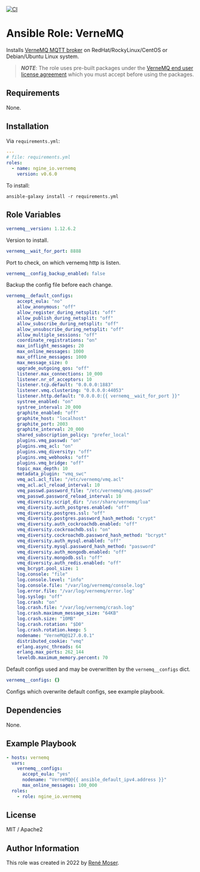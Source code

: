 [![CI](https://github.com/ngine-io/ansible-role-vernemq/actions/workflows/ci.yml/badge.svg)](https://github.com/ngine-io/ansible-role-vernemq/actions/workflows/ci.yml)

# Ansible Role: VerneMQ

Installs [VerneMQ MQTT broker](https://vernemq.com) on RedHat/RockyLinux/CentOS or Debian/Ubuntu Linux system.

> ***NOTE***: The role uses pre-built packages under the [VerneMQ end user license agreement](https://vernemq.com/end-user-license-agreement/) which you must accept before using the packages.

## Requirements

None.

## Installation

Via `requirements.yml`:

```yaml
---
# file: requirements.yml
roles:
  - name: ngine_io.vernemq
    version: v0.6.0
```

To install:

```
ansible-galaxy install -r requirements.yml
```

## Role Variables

```yaml
vernemq__version: 1.12.6.2
```
Version to install.

```yaml
vernemq__wait_for_port: 8888
```
Port to check, on which vernemq http is listen.

```yaml
vernemq__config_backup_enabled: false
```
Backup the config file before each change.

```yaml
vernemq__default_configs:
    accept_eula: "no"
    allow_anonymous: "off"
    allow_register_during_netsplit: "off"
    allow_publish_during_netsplit: "off"
    allow_subscribe_during_netsplit: "off"
    allow_unsubscribe_during_netsplit: "off"
    allow_multiple_sessions: "off"
    coordinate_registrations: "on"
    max_inflight_messages: 20
    max_online_messages: 1000
    max_offline_messages: 1000
    max_message_size: 0
    upgrade_outgoing_qos: "off"
    listener.max_connections: 10_000
    listener.nr_of_acceptors: 10
    listener.tcp.default: "0.0.0.0:1883"
    listener.vmq.clustering: "0.0.0.0:44053"
    listener.http.default: "0.0.0.0:{{ vernemq__wait_for_port }}"
    systree_enabled: "on"
    systree_interval: 20_000
    graphite_enabled: "off"
    graphite_host: "localhost"
    graphite_port: 2003
    graphite_interval: 20_000
    shared_subscription_policy: "prefer_local"
    plugins.vmq_passwd: "on"
    plugins.vmq_acl: "on"
    plugins.vmq_diversity: "off"
    plugins.vmq_webhooks: "off"
    plugins.vmq_bridge: "off"
    topic_max_depth: 10
    metadata_plugin: "vmq_swc"
    vmq_acl.acl_file: "/etc/vernemq/vmq.acl"
    vmq_acl.acl_reload_interval: 10
    vmq_passwd.password_file: "/etc/vernemq/vmq.passwd"
    vmq_passwd.password_reload_interval: 10
    vmq_diversity.script_dir: "/usr/share/vernemq/lua"
    vmq_diversity.auth_postgres.enabled: "off"
    vmq_diversity.postgres.ssl: "off"
    vmq_diversity.postgres.password_hash_method: "crypt"
    vmq_diversity.auth_cockroachdb.enabled: "off"
    vmq_diversity.cockroachdb.ssl: "on"
    vmq_diversity.cockroachdb.password_hash_method: "bcrypt"
    vmq_diversity.auth_mysql.enabled: "off"
    vmq_diversity.mysql.password_hash_method: "password"
    vmq_diversity.auth_mongodb.enabled: "off"
    vmq_diversity.mongodb.ssl: "off"
    vmq_diversity.auth_redis.enabled: "off"
    vmq_bcrypt.pool_size: 1
    log.console: "file"
    log.console.level: "info"
    log.console.file: "/var/log/vernemq/console.log"
    log.error.file: "/var/log/vernemq/error.log"
    log.syslog: "off"
    log.crash: "on"
    log.crash.file: "/var/log/vernemq/crash.log"
    log.crash.maximum_message_size: "64KB"
    log.crash.size: "10MB"
    log.crash.rotation: "$D0"
    log.crash.rotation.keep: 5
    nodename: "VerneMQ@127.0.0.1"
    distributed_cookie: "vmq"
    erlang.async_threads: 64
    erlang.max_ports: 262_144
    leveldb.maximum_memory.percent: 70
```
Default configs used and may be overwritten by the `vernemq__configs` dict.

```yaml
vernemq__configs: {}
```
Configs which overwrite default configs, see example playbook.

## Dependencies

None.

## Example Playbook

```yaml
- hosts: vernemq
  vars:
    vernemq__configs:
      accept_eula: "yes"
      nodename: "VerneMQ@{{ ansible_default_ipv4.address }}"
      max_online_messages: 100_000
  roles:
    - role: ngine_io.vernemq
```

## License

MIT / Apache2

## Author Information

This role was created in 2022 by [René Moser](https://renemoser.net).
